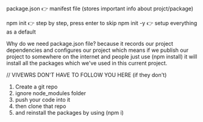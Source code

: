 package.json 👉 manifest file (stores important info about projct/package)

npm init 👉 step by step, press enter to skip
npm init -y 👉 setup everything as a default

Why do we need package.json file?
because it records our project dependencies and configures our project
which means if we publish our project to somewhere on the internet
and people just use (npm install) it will install all the packages
which we've used in this current project.

// VIVEWRS DON'T HAVE TO FOLLOW YOU HERE (if they don't)

1. Create a git repo
2. ignore node_modules folder
3. push your code into it
4. then clone that repo
5. and reinstall the packages by using (npm i)

